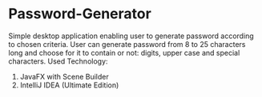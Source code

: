 # Password-Generator
Simple desktop application enabling user to generate password according to chosen criteria. 
User can generate password from 8 to 25 characters long and choose for it to contain or not: digits, upper case and special characters.
Used Technology:
1) JavaFX with Scene Builder
2) IntelliJ IDEA (Ultimate Edition)
